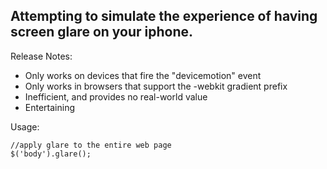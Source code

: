 Attempting to simulate the experience of having screen glare on your iphone.
----------------------------------------------------------------------------

Release Notes:
* Only works on devices that fire the "devicemotion" event
* Only works in browsers that support the -webkit gradient prefix
* Inefficient, and provides no real-world value
* Entertaining

Usage:
```
//apply glare to the entire web page
$('body').glare();
```